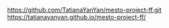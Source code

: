 https://github.com/TatianaYanYan/mesto-project-ff.git
https://tatianayanyan.github.io/mesto-project-ff/

